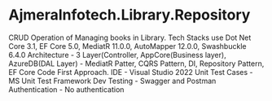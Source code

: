 # AjmeraInfotech.Library.Repository
CRUD Operation of Managing books in Library.
Tech Stacks use Dot Net Core 3.1, EF Core 5.0, MediatR 11.0.0, AutoMapper 12.0.0, Swashbuckle 6.4.0
Architecture - 3 Layer(Controller, AppCore(Business layer), AzureDB(DAL Layer) - MediatR Patter, CQRS Pattern, DI, Repository Pattern, EF Core Code First Approach.
IDE - Visual Studio 2022
Unit Test Cases - MS Unit Test Framework
Dev Testing - Swagger and Postman
Authentication - No authentication 
